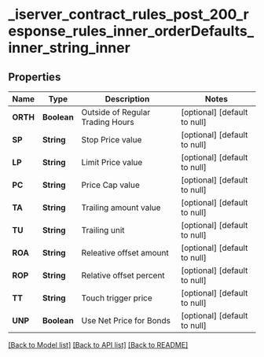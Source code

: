 # _iserver_contract_rules_post_200_response_rules_inner_orderDefaults_inner_string_inner
## Properties

| Name | Type | Description | Notes |
|------------ | ------------- | ------------- | -------------|
| **ORTH** | **Boolean** | Outside of Regular Trading Hours | [optional] [default to null] |
| **SP** | **String** | Stop Price value | [optional] [default to null] |
| **LP** | **String** | Limit Price value | [optional] [default to null] |
| **PC** | **String** | Price Cap value | [optional] [default to null] |
| **TA** | **String** | Trailing amount value | [optional] [default to null] |
| **TU** | **String** | Trailing unit | [optional] [default to null] |
| **ROA** | **String** | Releative offset amount | [optional] [default to null] |
| **ROP** | **String** | Relative offset percent | [optional] [default to null] |
| **TT** | **String** | Touch trigger price | [optional] [default to null] |
| **UNP** | **Boolean** | Use Net Price for Bonds | [optional] [default to null] |

[[Back to Model list]](../README.md#documentation-for-models) [[Back to API list]](../README.md#documentation-for-api-endpoints) [[Back to README]](../README.md)

